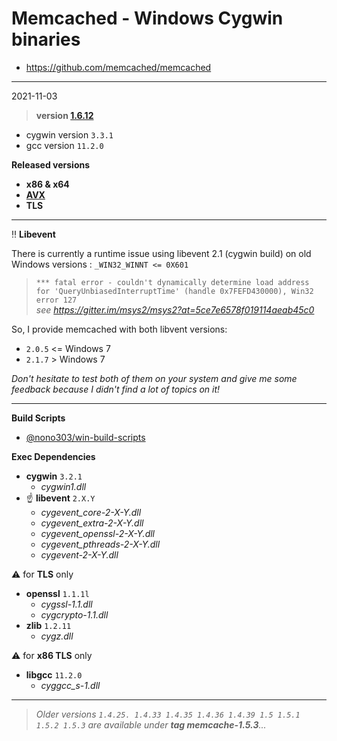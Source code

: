 # Memcached - Windows Cygwin binaries #
- https://github.com/memcached/memcached
----
2021-11-03

> **version [1.6.12](https://github.com/memcached/memcached/tree/1.6.12)**

  - cygwin version `3.3.1`
  - gcc version `11.2.0`

**Released versions**

  - **x86 & x64**
  - **[AVX](https://msdn.microsoft.com/fr-fr/library/jj620901.aspx)**
  - **TLS**

---

:bangbang: **Libevent**  

There is currently a runtime issue using libevent 2.1 (cygwin build) on old Windows versions : `_WIN32_WINNT <= 0X601`  
> `*** fatal error - couldn't dynamically determine load address for 'QueryUnbiasedInterruptTime' (handle 0x7FEFD430000), Win32 error 127`  
*see https://gitter.im/msys2/msys2?at=5ce7e6578f019114aeab45c0*  

So, I provide memcached with both libvent versions:  
- `2.0.5` <= Windows 7  
- `2.1.7` > Windows 7  
  

*Don't hesitate to test both of them on your system and give me some feedback because I didn't find a lot of topics on it!*

-----
**Build Scripts** 

- [@nono303/win-build-scripts](https://github.com/nono303/win-build-scripts)

**Exec Dependencies**

 - **cygwin** `3.2.1`
   - *cygwin1.dll*
 - :point_up:  **libevent** `2.X.Y` 
   - *cygevent_core-2-X-Y.dll*
   - *cygevent_extra-2-X-Y.dll*
   - *cygevent_openssl-2-X-Y.dll*
   - *cygevent_pthreads-2-X-Y.dll*
   - *cygevent-2-X-Y.dll*

:warning: for **TLS** only
  - **openssl** `1.1.1l`
    - *cygssl-1.1.dll*
    - *cygcrypto-1.1.dll*
  - **zlib** `1.2.11`
    - *cygz.dll*  

:warning: for **x86 TLS** only
  - **libgcc** `11.2.0`
    - *cyggcc_s-1.dll*
----
> *Older versions `1.4.25. 1.4.33 1.4.35 1.4.36 1.4.39 1.5 1.5.1 1.5.2 1.5.3` are available under **tag memcache-1.5.3**...*